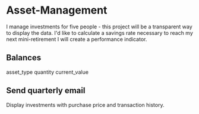 # Asset-Management

I manage investments for five people - this project will be a transparent way to display the data.
I'd like to calculate a savings rate necessary to reach my next mini-retirement
I will create a performance indicator. 

## Balances

asset_type
quantity
current_value

## Send quarterly email

Display investments with purchase price and transaction history. 
